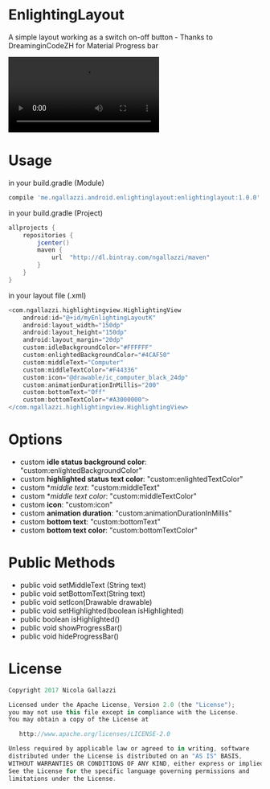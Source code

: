 # EnlightingLayout
A simple layout working as a switch on-off button - Thanks to DreaminginCodeZH for Material Progress bar

![Demo video](https://github.com/ngallazzi/HighlightingView/blob/master/demo.mp4)

# Usage

in your build.gradle (Module)
```groovy
compile 'me.ngallazzi.android.enlightinglayout:enlightinglayout:1.0.0'
```

in your build.gradle (Project)
```groovy
allprojects {
    repositories {
        jcenter()
        maven {
            url  "http://dl.bintray.com/ngallazzi/maven"
        }
    }
}
```
in your layout file (.xml)
```groovy
<com.ngallazzi.highlightingview.HighlightingView
	android:id="@+id/myEnlightingLayoutK"
	android:layout_width="150dp"
	android:layout_height="150dp"
	android:layout_margin="20dp"
	custom:idleBackgroundColor="#FFFFFF"
	custom:enlightedBackgroundColor="#4CAF50"
	custom:middleText="Computer"
	custom:middleTextColor="#F44336"
	custom:icon="@drawable/ic_computer_black_24dp"
	custom:animationDurationInMillis="200"
	custom:bottomText="Off"
	custom:bottomTextColor="#A3000000">
</com.ngallazzi.highlightingview.HighlightingView>
```
# Options

 - custom **idle status background color**: "custom:enlightedBackgroundColor"
 - custom **highlighted status text color**: "custom:enlightedTextColor"
 - custom **middle text*: "custom:middleText"
 - custom **middle text color*: "custom:middleTextColor"
 - custom **icon**: "custom:icon"
 - custom **animation duration**: "custom:animationDurationInMillis"
 - custom **bottom text**: "custom:bottomText"
 - custom **bottom text color**: "custom:bottomTextColor"
 
# Public Methods

 - public void setMiddleText (String text)
 - public void setBottomText(String text)
 - public void setIcon(Drawable drawable)
 - public void setHighlighted(boolean isHighlighted)
 - public boolean isHighlighted()
 - public void showProgressBar()
 - public void hideProgressBar()
 
 # License
```groovy 
Copyright 2017 Nicola Gallazzi

Licensed under the Apache License, Version 2.0 (the "License");
you may not use this file except in compliance with the License.
You may obtain a copy of the License at

   http://www.apache.org/licenses/LICENSE-2.0

Unless required by applicable law or agreed to in writing, software
distributed under the License is distributed on an "AS IS" BASIS,
WITHOUT WARRANTIES OR CONDITIONS OF ANY KIND, either express or implied.
See the License for the specific language governing permissions and
limitations under the License.
```
